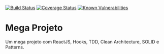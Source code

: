 [![Build Status](https://app.travis-ci.com/Dgvalerio/reactjs-hooks-tdd-clean-architecture-solid-and-patterns.svg?branch=master)](https://app.travis-ci.com/Dgvalerio/reactjs-hooks-tdd-clean-architecture-solid-and-patterns)
[![Coverage Status](https://coveralls.io/repos/github/Dgvalerio/reactjs-hooks-tdd-clean-architecture-solid-and-patterns/badge.svg?branch=master)](https://coveralls.io/github/Dgvalerio/reactjs-hooks-tdd-clean-architecture-solid-and-patterns?branch=master)
[![Known Vulnerabilities](https://snyk.io/test/github/dgvalerio/reactjs-hooks-tdd-clean-architecture-solid-and-patterns/badge.svg)](https://snyk.io/test/github/dgvalerio/reactjs-hooks-tdd-clean-architecture-solid-and-patterns)

# Mega Projeto
Um mega projeto com ReactJS, Hooks, TDD, Clean Architecture, SOLID e Patterns.
